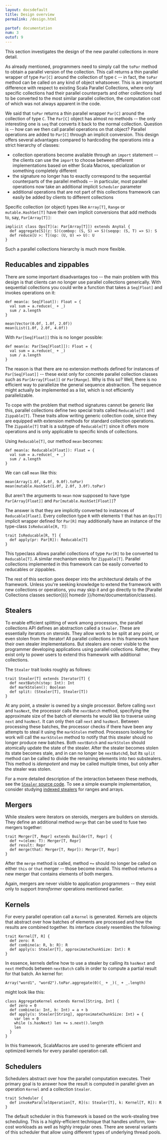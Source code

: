 ```yaml
---
layout: docsdefault
title: Design overview
permalink: /design.html

partof: documentation
num: 3
outof: 9
---
```




This section investigates the design of the new parallel collections in more detail.

As already mentioned, programmers need to simply call the `toPar` method to obtain
a parallel version of the collection.
This call returns a thin parallel wrapper of type `Par[C]` around the collection of type `C` -- in fact,
the `toPar` method can be called on any kind of object whatsoever.
This is an important difference with respect to existing Scala Parallel Collections,
where only specific collections had their parallel counterparts and other collections
had to be converted to the most similar parallel collection,
the computation cost of which was not always apparent in the code.

We said that `toPar` returns a thin parallel wrapper `Par[C]` around the collection of type `C`.
The `Par[C]` object has almost no methods -- the only interesting one is `seq` that converts
it back to the normal collection.
Question is -- how can we then call parallel operations on that object?
Parallel operations are added to `Par[C]` through an implicit conversion.
This design offers several advantages compared to hardcoding the operations into a strict hierarchy
of classes:

- collection operations become available through an `import` statement --
the clients can use the `import` to choose between different implementations based on
either Scala Macros, specialization or something completely different
- the signature no longer has to exactly correspond to the sequential counterparts
of the parallel methods -- in particular, most parallel operations now take an
additional implicit `Scheduler` parameter
- additional operations that are not part of this collections framework can
easily be added by clients to different collections

Specific collection (or object) types like `Array[T]`, `Range` or `mutable.HashSet[T]`
have their own implicit conversions that add methods to, say, `Par[Array[T]]`:

    implicit class Ops[T](a: Par[Array[T]]) extends AnyVal {
      def aggregate[S](z: S)(combop: (S, S) => S)(seqop: (S, T) => S): S
      def reduce[U >: T](op: (U, U) => U): U
    }

Such a parallel collections hierarchy is much more flexible.


## Reducables and zippables

There are some important disadvantages too -- the main problem with this design
is that clients can no longer use parallel collections generically.
With sequential collections you could write a function that takes
a `Seq[Float]` and invokes operations on it:

    def mean(a: Seq[Float]): Float = {
      val sum = a.reduce(_ + _)
      sum / a.length
    }

    mean(Vector(0.0f, 1.0f, 2.0f))
    mean(List(1.0f, 2.0f, 4.0f))

With `Par[Seq[Float]]` this is no longer possible:

    def mean(a: Par[Seq[Float]]): Float = {
      val sum = a.reduce(_ + _)
      sum / a.length
    }

The reason is that there are no extension methods defined for
instances of `Par[Seq[Float]]` -- these exist only for concrete parallel collection classes
such as `Par[Array[Float]]` or `Par[Range]`.
Why is this so?
Well, there is no efficient way to parallelize the general sequence abstraction.
The sequence might actually be implemented as a list, which is not efficiently parallelizable.

To cope with the problem that method signatures cannot be generic like this,
parallel collections define two special traits called `Reducable[T]` and `Zippable[T]`.
These traits allow writing generic collection code, since they are equipped with extension methods
for standard collection operations.
The `Zippable[T]` trait is a subtype of `Reducable[T]` since it offers more operations and is only
applicable to specific kinds of collections.

Using `Reducable[T]`, our method `mean` becomes:

    def mean(a: Reducable[Float]): Float = {
      val sum = a.reduce(_ + _)
      sum / a.length
    }

We can call `mean` like this:

    mean(Array(1.0f, 4.0f, 9.0f).toPar)
    mean(mutable.HashSet(1.0f, 2.0f, 3.0f).toPar)

But aren't the arguments to `mean` now supposed to have type `Par[Array[Float]]` and `Par[mutable.HashSet[Float]]`?

The answer is that they are implicitly converted to instances of `Reducable[Float]`.
Every collection type `R` with elements `T` that has an `Ops[T]` implicit wrapper defined for `Par[R]`
may additionally have an instance of the type-class `IsReducable[R, T]`:

    trait IsReducable[R, T] {
      def apply(pr: Par[R]): Reducable[T]
    }

This typeclass allows parallel collections of type `Par[R]` to be converted to `Reducable[T]`.
A similar mechanism exists for `Zippable[T]`.
Parallel collections implemented in this framework can be easily converted to reducables or zippables.

The rest of this section goes deeper into the architectural details of the framework.
Unless you're seeking knowledge to extend the framework with new collections or operations,
you may skip it and go directly to the [Parallel Collections classes section]({{ homedir }}/home/documentation/classes).


## Stealers

To enable efficient splitting of work among processors, the parallel collections API
defines an abstraction called a `Stealer`.
These are essentially iterators on steroids.
They allow work to be split at any point, or even stolen from the iterator!
All parallel collections in this framework have their own stealer implementations.
But stealers are never visible to the programmer developing applications using parallel collections.
Rather, they exist only to power users to extend this framework with additional collections.

The `Stealer` trait looks roughly as follows:

    trait Stealer[T] extends Iterator[T] {
      def nextBatch(step: Int): Int
      def markStolen(): Boolean
      def split: (Stealer[T], Stealer[T])
    }

At any point, a stealer is owned by a single processor.
Before calling `next` and `hasNext`, the processor calls the `nextBatch` method,
specifying the approximate size of the batch of elements he would like to traverse using `next` and `hasNext`.
It can only then call `next` and `hasNext`.
Between processing these batches, the processor checks if there have been any attempts
to steal it using the `markStolen` method.
Processors looking for work will call the `markStolen` method to notify that this stealer
should no longer produce new batches.
Both `nextBatch` and `markStolen` should atomically update the state of the stealer.
After the stealer becomes stolen
its state becomes stale, and in can no longer be `nextBatch`d,
but its `split` method can be called to divide the remaining elements
into two substealers.
This method is *idempotent* and may be called multiple times,
but only after the stealer was stolen.

For a more detailed description of the interaction between these methods,
see the [`Stealer` source code](TODO).
To see a simple example implementation, consider studying [indexed stealers](TODO)
for ranges and arrays.


## Mergers

While stealers were iterators on steroids, mergers are builders on steroids.
They define an additional method `merge` that can be used to fuse two mergers together:

    trait Merger[T, Repr] extends Builder[T, Repr] {
      def +=(elem: T): Merger[T, Repr]
      def result: Repr
      def merge(that: Merger[T, Repr]): Merger[T, Repr]
    }

After the `merge` method is called, method `+=` should no longer be called
on either `this` or `that` merger -- those become invalid.
This method returns a new merger that contains elements of both mergers.

Again, mergers are never visible to application programmers -- they exist
only to support *transformer* operations mentioned earlier.


## Kernels

For every parallel operation call a `Kernel` is generated.
Kernels are objects that abstract over how batches of elements are processed
and how the results are combined together.
Its interface closely resembles the following:

    trait Kernel[T, R] {
      def zero: R
      def combine(a: R, b: R): R
      def apply(s: Stealer[T], approximateChunkSize: Int): R
    }

In essence, kernels define how to use a stealer by calling its
`hasNext` and `next` methods between `nextBatch` calls in order
to compute a partial result for that batch.
An kernel for:

    Array("word1", "word2").toPar.aggregate(0)(_ + _)(_ + _.length)

might look like this:

    class AggregateKernel extends Kernel[String, Int] {
      def zero = 0
      def combine(a: Int, b: Int) = a + b
      def apply(s: Stealer[String], approximateChunkSize: Int) = {
        var len = 0
        while (s.hasNext) len += s.next().length
        len
      }
    }

In this framework, ScalaMacros are used to generate efficient and optimized kernels for every
parallel operation call.


## Schedulers

Schedulers abstract over how the parallel computation executes.
Their primary goal is to answer how the result is computed in parallel
given an operation `Kernel` and a collection `Stealer`.

    trait Scheduler {
      def invokeParallelOperation[T, R](s: Stealer[T], k: Kernel[T, R]): R
    }

The default scheduler in this framework is based on the work-stealing tree scheduling.
This is a highly-efficient technique that handles uniform, low-cost workloads
as well as highly irregular ones.
There are several variants of this scheduler that allow using different types
of underlying thread pools.
